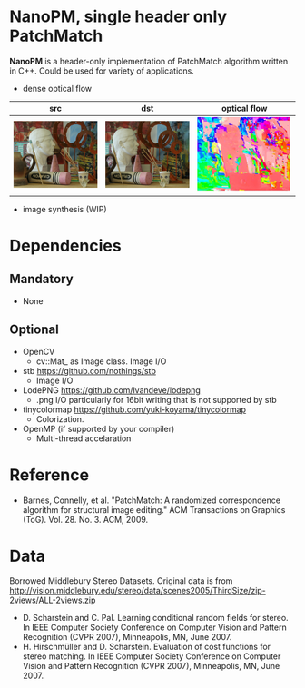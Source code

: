 # NanoPM, single header only PatchMatch
**NanoPM** is a header-only implementation of PatchMatch algorithm written in C++. Could be used for variety of applications.

- dense optical flow

|src|dst|optical flow|
|---|---|---|
|![](data/scenes2005/Art/view1.png)|![](data/scenes2005/Art/view5.png)|![](data/scenes2005/Art/nnf.jpg)|

- image synthesis (WIP)


# Dependencies
## Mandatory
- None
## Optional
- OpenCV
    - cv::Mat_ as Image class. Image I/O
- stb
    https://github.com/nothings/stb
    - Image I/O
- LodePNG
    https://github.com/lvandeve/lodepng
    - .png I/O particularly for 16bit writing that is not supported by stb
- tinycolormap
    https://github.com/yuki-koyama/tinycolormap
    - Colorization.
- OpenMP
    (if supported by your compiler)
    - Multi-thread accelaration


# Reference
- Barnes, Connelly, et al. "PatchMatch: A randomized correspondence algorithm for structural image editing." ACM Transactions on Graphics (ToG). Vol. 28. No. 3. ACM, 2009.

# Data
Borrowed Middlebury Stereo Datasets. Original data is from
http://vision.middlebury.edu/stereo/data/scenes2005/ThirdSize/zip-2views/ALL-2views.zip
- D. Scharstein and C. Pal. Learning conditional random fields for stereo.
In IEEE Computer Society Conference on Computer Vision and Pattern Recognition (CVPR 2007), Minneapolis, MN, June 2007.
- H. Hirschmüller and D. Scharstein. Evaluation of cost functions for stereo matching.
In IEEE Computer Society Conference on Computer Vision and Pattern Recognition (CVPR 2007), Minneapolis, MN, June 2007.

